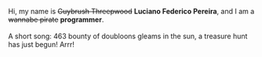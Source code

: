 Hi, my name is ~~Guybrush Threepwood~~ **Luciano Federico Pereira**, and I am a ~~wannabe pirate~~ **programmer**.<br><br>A short song: 463 bounty of doubloons gleams in the sun, a treasure hunt has just begun! Arrr!
